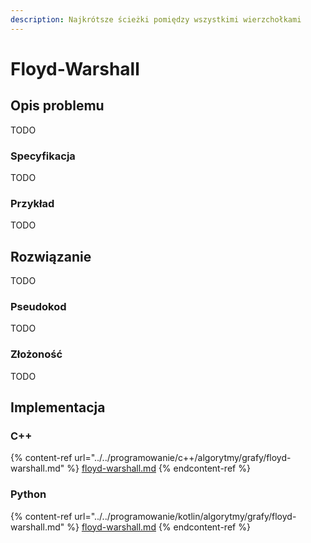 ```yaml
---
description: Najkrótsze ścieżki pomiędzy wszystkimi wierzchołkami
---
```


# Floyd-Warshall

## Opis problemu

TODO

### Specyfikacja

TODO

### Przykład

TODO

## Rozwiązanie

TODO

### Pseudokod

TODO

### Złożoność

TODO

## Implementacja

### C++

{% content-ref url="../../programowanie/c++/algorytmy/grafy/floyd-warshall.md" %}
[floyd-warshall.md](../../programowanie/c++/algorytmy/grafy/floyd-warshall.md)
{% endcontent-ref %}

### Python

{% content-ref url="../../programowanie/kotlin/algorytmy/grafy/floyd-warshall.md" %}
[floyd-warshall.md](../../programowanie/kotlin/algorytmy/grafy/floyd-warshall.md)
{% endcontent-ref %}
